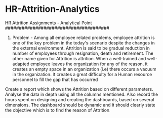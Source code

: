 # HR-Attrition-Analytics
HR Attrition Assignments - Analytical Point
######################################

1. Problem - Among all employee related problems, employee attrition is one of the key problem in the today's scenario despite the changes in the external environment. Attrition is said to be gradual reduction in number of employees through resignation, death and retirement. The other name given for Attrition is attrition. When a well-trained and well-adapted employee leaves the organization for any of the reason, it creates an empty space in an organization (i.e) there occurs a vacuum in the organization. It creates a great difficulty for a Human resource personnel to fill the gap that has occurred

Create a report which shows the Attrition based on different parameters. Analyse the data in depth using all the columns mentioned. Also record the hours spent on designing and creating the dashboards, based on several dimensions. The dashboard should be dynamic and it should clearly state the objective which is to find the reason of Attrition.
